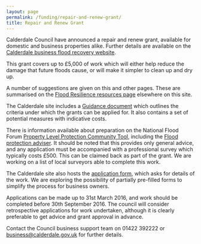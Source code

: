 ```yaml
---
layout: page
permalink: /funding/repair-and-renew-grant/
title: Repair and Renew Grant
---
```


Calderdale Council have announced a repair and renew grant, available for
domestic and business properties alike. Further details are available on
the [Calderdale business flood recovery website][CALDERDALE_BIZ_SUPPORT].

This grant covers up to £5,000 of work which will either help reduce the damage
that future floods cause, or will make it simpler to clean up and dry up.

A number of suggestions are given on this and other pages. These are summarised
on the [Flood Resilience resources page](/resources/flood-resilience/) elsewhere
on this site.

The Calderdale site includes a [Guidance document][GUIDANCE_DOC] which outlines
the criteria under which the grants can be applied for.
It also contains a set of potential measures with indicative costs.

There is information available about preparation on the National Flood Forum
[Property Level Protection Community Tool][PLPCT],
including the [Flood protection adviser][FPA]. It should be noted that this
provides only general advice, and any application must be accompanied with a
professional survey which typically costs £500. This can be claimed back as
part of the grant. We are working on a list of local surveyors able to complete
this work.

The Calderdale site also hosts the [application form][APPLICATION_FORM], which
asks for details of the work. We are exploring the possibility of partially
pre-filled forms to simplify the process for business owners.

Applications can be made up to 31st March 2016, and work should be completed
before 30th September 2016. The council will consider retrospective
applications for work undertaken, although it is clearly preferable to get
advice and grant approval in advance.

Contact the Council business support team on 01422 392222 or
<business@calderdale.gov.uk> for further details.

[CALDERDALE_BIZ_SUPPORT]: http://www.calderdale.gov.uk/environment/flooding/help-available.html#business
[GUIDANCE_DOC]: http://www.calderdale.gov.uk/environment/flooding/Repair-Renew-Grant-Scheme_Guidance-Document_Jan2016.pdf
[PLPCT]: http://www.nationalfloodforum.org.uk/property-level-protection-community-tool/
[FPA]: http://www.nationalfloodforum.org.uk/flood-protection-adviser/
[APPLICATION_FORM]: http://www.calderdale.gov.uk/environment/flooding/Repair-Renew-Grant-Scheme_Application-Form_Jan2016.pdf
